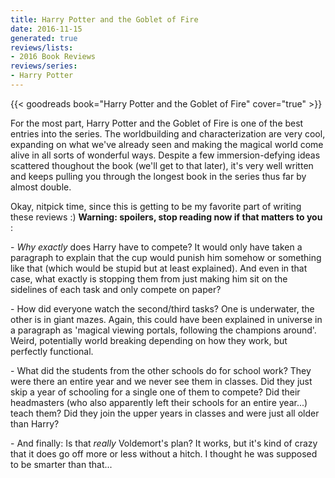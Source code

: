```yaml
---
title: Harry Potter and the Goblet of Fire
date: 2016-11-15
generated: true
reviews/lists:
- 2016 Book Reviews
reviews/series:
- Harry Potter
---
```

{{< goodreads book="Harry Potter and the Goblet of Fire" cover="true" >}}

For the most part, Harry Potter and the Goblet of Fire is one of the best entries into the series. The worldbuilding and characterization are very cool, expanding on what we've already seen and making the magical world come alive in all sorts of wonderful ways. Despite a few immersion-defying ideas scattered thoughout the book (we'll get to that later), it's very well written and keeps pulling you through the longest book in the series thus far by almost double.  

Okay, nitpick time, since this is getting to be my favorite part of writing these reviews :) **Warning: spoilers, stop reading now if that matters to you** :  

<!--more-->

\- _Why exactly_ does Harry have to compete? It would only have taken a paragraph to explain that the cup would punish him somehow or something like that (which would be stupid but at least explained). And even in that case, what exactly is stopping them from just making him sit on the sidelines of each task and only compete on paper?  

\- How did everyone watch the second/third tasks? One is underwater, the other is in giant mazes. Again, this could have been explained in universe in a paragraph as 'magical viewing portals, following the champions around'. Weird, potentially world breaking depending on how they work, but perfectly functional.  

\- What did the students from the other schools do for school work? They were there an entire year and we never see them in classes. Did they just skip a year of schooling for a single one of them to compete? Did their headmasters (who also apparently left their schools for an entire year...) teach them? Did they join the upper years in classes and were just all older than Harry?  

\- And finally: Is that _really_ Voldemort's plan? It works, but it's kind of crazy that it does go off more or less without a hitch. I thought he was supposed to be smarter than that...


